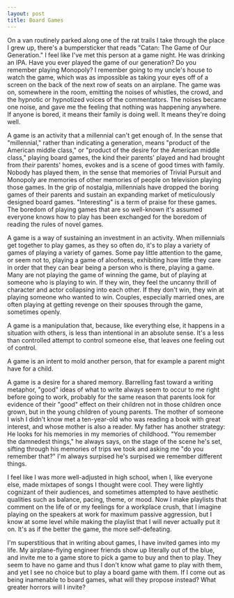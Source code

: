 ```yaml
---
layout: post
title: Board Games
---
```


On a van routinely parked along one of the rat trails I take through the place I grew up, there's a bumpersticker that reads "Catan: The Game of Our Generation." I feel like I've met this person at a game night. He was drinking an IPA. Have you ever played the game of our generation? Do you remember playing Monopoly? I remember going to my uncle's house to watch the game, which was as impossible as taking your eyes off of a screen on the back of the next row of seats on an airplane. The game was on, somewhere in the room, emitting the noises of whistles, the crowd, and the hypnotic or hypnotized voices of the commentators. The noises became one noise, and gave me the feeling that nothing was happening anywhere. If anyone is bored, it means their family is doing well. It means they're doing well.

A game is an activity that a millennial can't get enough of. In the sense that "millennial," rather than indicating a generation, means "product of the American middle class," or "product of the desire for the American middle class," playing board games, the kind their parents' played and had brought from *their* parents' homes, evokes and is a scene of good times with family. Nobody has played them, in the sense that memories of Trivial Pursuit and Monopoly are memories of other memories of people on television playing those games. In the grip of nostalgia, millennials have dropped the boring games of their parents and sustain an expanding market of meticulously designed board games. "Interesting" is a term of praise for these games. The boredom of playing games that are so well-known it's assumed everyone knows how to play has been exchanged for the boredom of reading the rules of novel games.

A game is a way of sustaining an investment in an activity. When millennials get together to play games, as they so often do, it's to play a variety of games of playing a variety of games. Some pay little attention to the game, or seem not to, playing a game of aloofness, exhibiting how little they care in order that they can bear being a person who is there, playing a game. Many are not playing the game of winning the game, but of playing at someone who is playing to win. If they win, they feel the uncanny thrill of character and actor collapsing into each other. If they don't win, they win at playing someone who wanted to win. Couples, especially married ones, are often playing at getting revenge on their spouses through the game, sometimes openly.

A game is a manipulation that, because, like everything else, it happens in a situation with others, is less than intentional in an absolute sense. It's a less than controlled attempt to control someone else, that leaves one feeling out of control.

A game is an intent to mold another person, that for example a parent might have for a child.

A game is a desire for a shared memory. Barrelling fast toward a writing metaphor, "good" ideas of what to write always seem to occur to me right before going to work, probably for the same reason that parents look for evidence of their "good" effect on their children not in those children once grown, but in the young children of young parents. The mother of someone I wish I didn't know met a ten-year-old who was reading a book with great interest, and whose mother is also a reader. My father has another strategy: He looks for his memories in my memories of childhood. "You remember the damnedest things," he always says, on the stage of the scene he's set, sifting through his memories of trips we took and asking me "do you remember that?" I'm always surpised he's surpised we remember different things.

I feel like I was more well-adjusted in high school, when I, like everyone else, made mixtapes of songs I thought were cool. They were lightly cognizant of their audiences, and sometimes attempted to have aesthetic qualities such as balance, pacing, theme, or mood. Now I make playlists that comment on the life of or my feelings for a workplace crush, that I imagine playing on the speakers at work for maximum passive aggression, but I know at some level while making the playlist that I will never actually put it on. It's as if the better the game, the more self-defeating.

I'm superstitious that in writing about games, I have invited games into my life. My airplane-flying engineer friends show up literally out of the blue, and invite me to a game store to pick a game to buy and then to play. They seem to have no game and thus I don't know what game to play with them, and yet I see no choice but to play a board game with them. If I come out as being inamenable to board games, what will they propose instead? What greater horrors will I invite?